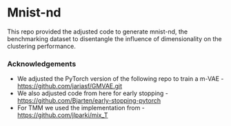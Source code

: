# Mnist-nd

This repo provided the adjusted code to generate mnist-nd, the benchmarking dataset to disentangle the influence of dimensionality on the clustering performance.

### Acknowledgements
* We adjusted the PyTorch version of the following repo to train a m-VAE -https://github.com/jariasf/GMVAE.git
* We also adjusted code from here for early stopping - https://github.com/Bjarten/early-stopping-pytorch
* For TMM we used the implementation from - https://github.com/jlparki/mix_T
